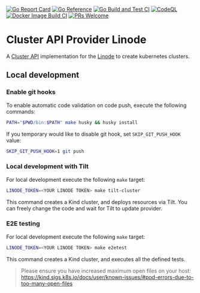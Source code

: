 [![Go Report Card](https://goreportcard.com/badge/github.com/linode/cluster-api-provider-linode)](https://goreportcard.com/report/github.com/linode/cluster-api-provider-linode)
[![Go Reference](https://pkg.go.dev/badge/github.com/linode/cluster-api-provider-linode.svg)](https://pkg.go.dev/github.com/linode/cluster-api-provider-linode)
[![Go Build and Test CI](https://github.com/linode/cluster-api-provider-linode/actions/workflows/go-test.yml/badge.svg)](https://github.com/linode/cluster-api-provider-linode/actions/workflows/go-test.yml)
[![CodeQL](https://github.com/linode/cluster-api-provider-linode/actions/workflows/codeql.yml/badge.svg)](https://github.com/linode/cluster-api-provider-linode/actions/workflows/codeql.yml)
[![Docker Image Build CI](https://github.com/linode/cluster-api-provider-linode/actions/workflows/build-docker-image.yml/badge.svg)](https://github.com/linode/cluster-api-provider-linode/actions/workflows/build-docker-image.yml)
[![PRs Welcome](https://img.shields.io/badge/PRs-welcome-brightgreen.svg)](http://makeapullrequest.com)



# Cluster API Provider Linode
A [Cluster API](https://cluster-api.sigs.k8s.io/) implementation for the [Linode](https://www.linode.com/) to create kubernetes clusters.

## Local development

### Enable git hooks

To enable automatic code validation on code push, execute the following commands:

```bash
PATH="$PWD/bin:$PATH" make husky && husky install
```

If you temporary would like to disable git hook, set `SKIP_GIT_PUSH_HOOK` value:

```bash
SKIP_GIT_PUSH_HOOK=1 git push
```

### Local development with Tilt

For local development execute the following `make` target:

```bash
LINODE_TOKEN=<YOUR LINODE TOKEN> make tilt-cluster
```

This command creates a Kind cluster, and deploys resources via Tilt. You can freely change the code and wait for Tilt to update provider.

### E2E testing

For local development execute the following `make` target:

```bash
LINODE_TOKEN=<YOUR LINODE TOKEN> make e2etest
```

This command creates a Kind cluster, and executes all the defined tests.

> Please ensure you have increased maximum open files on your host: https://kind.sigs.k8s.io/docs/user/known-issues/#pod-errors-due-to-too-many-open-files
